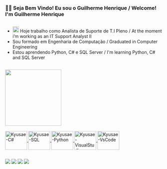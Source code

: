 ### ✌🏽 Seja Bem Vindo! Eu sou o Guilherme Henrique / Welcome! I'm Guilherme Henrique

##

- <img src="https://user-images.githubusercontent.com/85590416/231555572-d2d0483e-11e3-4aaa-be13-c92b86381483.png" height="20" width="20"/> Hoje trabalho como Analista de Suporte de T.I Pleno / At the moment i’m working as an IT Support Analyst II
- Sou formado em Engenharia de Computação / Graduated in Computer Engineering
- Estou aprendendo Python, C# e SQL Server / I'm learning Python, C# and SQL Server

##

<div>
  <a href="https://beacons.ai/Kyusae">
  <img align="center" height="180cm" src="https://github-readme-stats.vercel.app/api?username=Kyusae&show_icons=true&theme=dark&include_all_commits=true&count_private=true"/>
</div>
<div style="display: inline_block"><br>
  <img align="center" alt="Kyusae-C#" height="60" width="70" src="https://cdn.jsdelivr.net/gh/devicons/devicon/icons/csharp/csharp-original.svg">
  <img align="center" alt="Kyusae-SQL" height="60" width="70" src="https://cdn.jsdelivr.net/gh/devicons/devicon/icons/microsoftsqlserver/microsoftsqlserver-plain-wordmark.svg">
  <img align="center" alt="Kyusae-Python" height="60" width="70" src="https://cdn.jsdelivr.net/gh/devicons/devicon/icons/python/python-original-wordmark.svg">
  <img align="center" alt="Kyusae-VisualStudio" height="60" width="70" src="https://cdn.jsdelivr.net/gh/devicons/devicon/icons/visualstudio/visualstudio-plain.svg">
  <img align="center" alt="Kyusae-VsCode" height="60" width="70" src="https://cdn.jsdelivr.net/gh/devicons/devicon/icons/vscode/vscode-original.svg">
</div>
  
 ##
 
 <div>
   <a href="mailto:gui-oliveirasantos@hotmail.com" target="_blank"><img src="https://img.shields.io/badge/Gmail-D14836?style=for-the-badge&logo=gmail&logoColor=white" target="_blank"></a>
   <a href="https://www.linkedin.com/in/guilherme-henrique-oliveira-santos/" target="_blank"><img src="https://img.shields.io/badge/LinkedIn-0077B5?style=for-the-badge&logo=linkedin&logoColor=white" target="_blank"></a>
   <a href="https://www.instagram.com/kyusae__" target="_blank"><img src="https://img.shields.io/badge/Instagram-E4405F?style=for-the-badge&logo=instagram&logoColor=white" target="_blank"></a>
   <a href="https://www.discord.gg/Kyusae#6432" target="_blank"><img src="https://img.shields.io/badge/Discord-7289DA?style=for-the-badge&logo=discord&logoColor=white" target="_blank"></a>
 
 </div>
